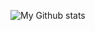 ![My Github stats](https://github-readme-stats.vercel.app/api?username=ElikBelik77&show_icons=true)
